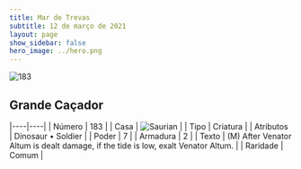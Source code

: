 ```yaml
---
title: Mar de Trevas
subtitle: 12 de março de 2021
layout: page
show_sidebar: false
hero_image: ../hero.png
---
```


![183](https://cdn.keyforgegame.com/media/card_front/pt/496_183_R3R8366MC58G_pt.png)

## Grande Caçador

|----|----|
| Número | 183 |
| Casa | ![Saurian](https://archonarcana.com/images/thumb/9/9e/Saurian_P.png/22px-Saurian_P.png "Sauro") |
| Tipo | Criatura |
| Atributos | Dinosaur • Soldier |
| Poder | 7 |
| Armadura | 2 |
| Texto | (M) After Venator Altum is dealt damage, if the tide is low, exalt Venator Altum. |
| Raridade | Comum |
